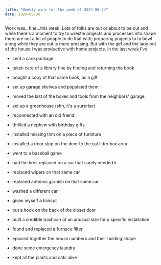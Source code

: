 ```yaml
---
title: "Weekly wins for the week of 2024 06 24"
date: 2024-06-30
---
```


Work was…fine…this week. Lots of folks are out or about to be out and while there's a moment to try to wrestle projects and processes into shape there are not a lot of people to do that with; preparing projects to to bowl along while they are out is more pressing. But with the girl and the lady out of the house I was productive with home projects. In the last week I've

- sent a care package

- taken care of a library fine by finding and returning the book

- bought a copy of that same book, as a gift

- set up garage shelves and populated them

- moved the last of the boxes and tools from the neighbors' garage

- set up a greenhouse (shh, it's a surprise)

- reconnected with an old friend

- thrilled a nephew with birthday gifts

- installed missing trim on a piece of furniture

- installed a door stop on the door to the cat litter box area

- went to a baseball game

- had the tires replaced on a car that sorely needed it

- replaced wipers on that same car

- replaced antenna garnish on that same car

- washed a different car

- given myself a haircut

- put a hook on the back of the closet door

- built a credible trashcan of an unusual size for a specific installation

- found and replaced a furnace filter

- epoxied together the house numbers and their holding shape

- done some emergency laundry

- kept all the plants and cats alive
